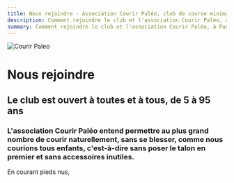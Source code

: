 ```yaml
---
title: Nous rejoindre - Association Courir Paléo, club de course minimaliste
description: Comment rejoindre le club et l'association Courir Paléo, à Paris, en province ou en régions
summary: Comment rejoindre le club et l'association Courir Paléo, à Paris, en province ou en régions
---
```

![Courir Paleo](/assets/images/CCourirPaleo_groupe_Parc-Montsouris_pieds_1200px.jpg)
# Nous rejoindre
## Le club est ouvert à toutes et à tous, de 5 à 95 ans

### L'association Courir Paléo entend permettre au plus grand nombre de courir naturellement, sans se blesser, comme nous courions tous enfants, c'est-à-dire sans poser le talon en premier et sans accessoires inutiles.

En courant pieds nus, 